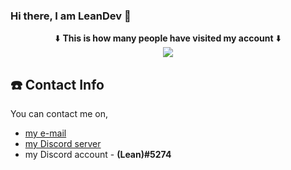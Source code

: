 ### Hi there, I am LeanDev 👋

<p align="center">⬇️ <strong>This is how many people have visited my account</strong> ⬇️<br><img src="https://profile-counter.glitch.me/TasosY2K/count.svg" /></p>

## ☎️ Contact Info
 You can contact me on,
- [my e-mail](mailto:gustavolama20@gmail.com)
- [my Discord server](https://discord.gg/SntehJ4)
- my Discord account - **(Lean)#5274**
